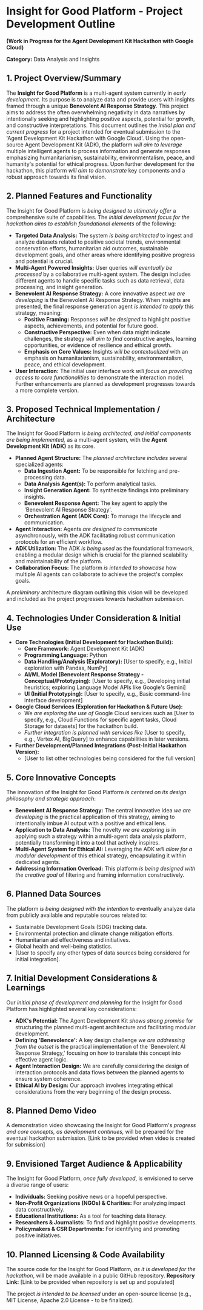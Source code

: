 # Insight for Good Platform - Project Development Outline
**(Work in Progress for the Agent Development Kit Hackathon with Google Cloud)**

**Category:** Data Analysis and Insights

## 1. Project Overview/Summary

The **Insight for Good Platform** is a multi-agent system currently in *early development*. Its purpose is to analyze data and provide users with insights framed through a unique **Benevolent AI Response Strategy**. This project aims to address the often overwhelming negativity in data narratives by intentionally seeking and highlighting positive aspects, potential for growth, and constructive interpretations. This document outlines the *initial plan and current progress* for a project intended for eventual submission to the 'Agent Development Kit Hackathon with Google Cloud'. Using the open-source Agent Development Kit (ADK), the platform *will aim to leverage* multiple intelligent agents to process information and generate responses emphasizing humanitarianism, sustainability, environmentalism, peace, and humanity's potential for ethical progress. Upon further development for the hackathon, this platform *will aim to demonstrate* key components and a robust approach towards its final vision.

## 2. Planned Features and Functionality

The Insight for Good Platform is *being designed to ultimately offer* a comprehensive suite of capabilities. The *initial development focus for the hackathon aims to establish foundational elements* of the following:

* **Targeted Data Analysis:** The system *is being architected* to ingest and analyze datasets related to positive societal trends, environmental conservation efforts, humanitarian aid outcomes, sustainable development goals, and other areas where identifying positive progress and potential is crucial.
* **Multi-Agent Powered Insights:** User queries *will eventually be processed* by a collaborative multi-agent system. The design includes different agents to handle specific tasks such as data retrieval, data processing, and insight generation.
* **Benevolent AI Response Strategy:** A core innovative aspect *we are developing* is the Benevolent AI Response Strategy. When insights are presented, the final response generation agent *is intended to apply* this strategy, meaning:
    * **Positive Framing:** Responses *will be designed* to highlight positive aspects, achievements, and potential for future good.
    * **Constructive Perspective:** Even when data might indicate challenges, the strategy *will aim to find* constructive angles, learning opportunities, or evidence of resilience and ethical growth.
    * **Emphasis on Core Values:** Insights *will be contextualized* with an emphasis on humanitarianism, sustainability, environmentalism, peace, and ethical development.
* **User Interaction:** The initial user interface work *will focus on providing access to core functionalities* to demonstrate the interaction model. Further enhancements are planned as development progresses towards a more complete version.

## 3. Proposed Technical Implementation / Architecture

The Insight for Good Platform *is being architected, and initial components are being implemented,* as a multi-agent system, with the **Agent Development Kit (ADK)** as its core.

* **Planned Agent Structure:** The *planned architecture includes* several specialized agents:
    * **Data Ingestion Agent:** To be responsible for fetching and pre-processing data.
    * **Data Analysis Agent(s):** To perform analytical tasks.
    * **Insight Generation Agent:** To synthesize findings into preliminary insights.
    * **Benevolent Response Agent:** The key agent to apply the 'Benevolent AI Response Strategy'.
    * **Orchestration Agent (ADK Core):** To manage the lifecycle and communication.
* **Agent Interaction:** Agents *are designed to communicate* asynchronously, with the ADK facilitating robust communication protocols for an efficient workflow.
* **ADK Utilization:** The ADK *is being used* as the foundational framework, enabling a modular design which is crucial for the planned scalability and maintainability of the platform.
* **Collaboration Focus:** The platform *is intended to showcase* how multiple AI agents can collaborate to achieve the project's complex goals.

A *preliminary* architecture diagram outlining this vision will be developed and included as the project progresses towards hackathon submission.

## 4. Technologies Under Consideration & Initial Use

* **Core Technologies (Initial Development for Hackathon Build):**
    * **Core Framework:** Agent Development Kit (ADK)
    * **Programming Language:** Python
    * **Data Handling/Analysis (Exploratory):** [User to specify, e.g., Initial exploration with Pandas, NumPy]
    * **AI/ML Model (Benevolent Response Strategy - Conceptual/Prototyping):** [User to specify, e.g., Developing initial heuristics; exploring Language Model APIs like Google's Gemini]
    * **UI (Initial Prototyping):** [User to specify, e.g., Basic command-line interface development]
* **Google Cloud Services (Exploration for Hackathon & Future Use):**
    * We *are exploring the use of* Google Cloud services such as [User to specify, e.g., Cloud Functions for specific agent tasks, Cloud Storage for datasets] for the hackathon build.
    * *Further integration is planned with services like* [User to specify, e.g., Vertex AI, BigQuery] to enhance capabilities in later versions.
* **Further Development/Planned Integrations (Post-Initial Hackathon Version):**
    * [User to list other technologies being considered for the full version]

## 5. Core Innovative Concepts

The innovation of the Insight for Good Platform *is centered on its design philosophy and strategic approach*:

* **Benevolent AI Response Strategy:** The central innovative idea *we are developing* is the practical application of this strategy, aiming to intentionally imbue AI output with a positive and ethical lens.
* **Application to Data Analysis:** The novelty *we are exploring is* in applying such a strategy within a multi-agent data analysis platform, potentially transforming it into a tool that actively inspires.
* **Multi-Agent System for Ethical AI:** Leveraging the ADK *will allow for a modular development* of this ethical strategy, encapsulating it within dedicated agents.
* **Addressing Information Overload:** This platform *is being designed with the creative goal* of filtering and framing information constructively.

## 6. Planned Data Sources

The platform *is being designed with the intention* to eventually analyze data from publicly available and reputable sources related to:

* Sustainable Development Goals (SDG) tracking data.
* Environmental protection and climate change mitigation efforts.
* Humanitarian aid effectiveness and initiatives.
* Global health and well-being statistics.
* [User to specify any other types of data sources being considered for initial integration].

## 7. Initial Development Considerations & Learnings

Our *initial phase of development and planning* for the Insight for Good Platform has highlighted several key considerations:

* **ADK's Potential:** The Agent Development Kit *shows strong promise* for structuring the planned multi-agent architecture and facilitating modular development.
* **Defining 'Benevolence':** A key design challenge *we are addressing from the outset* is the practical implementation of the 'Benevolent AI Response Strategy,' focusing on how to translate this concept into effective agent logic.
* **Agent Interaction Design:** We are carefully considering the design of interaction protocols and data flows between the planned agents to ensure system coherence.
* **Ethical AI by Design:** Our approach involves integrating ethical considerations from the very beginning of the design process.

## 8. Planned Demo Video

A demonstration video showcasing the Insight for Good Platform's *progress and core concepts, as development continues,* will be prepared for the eventual hackathon submission.
[Link to be provided when video is created for submission]

## 9. Envisioned Target Audience & Applicability

The Insight for Good Platform, *once fully developed*, is envisioned to serve a diverse range of users:

* **Individuals:** Seeking positive news or a hopeful perspective.
* **Non-Profit Organizations (NGOs) & Charities:** For analyzing impact data constructively.
* **Educational Institutions:** As a tool for teaching data literacy.
* **Researchers & Journalists:** To find and highlight positive developments.
* **Policymakers & CSR Departments:** For identifying and promoting positive initiatives.

## 10. Planned Licensing & Code Availability

The source code for the Insight for Good Platform, *as it is developed for the hackathon*, will be made available in a public GitHub repository.
**Repository Link:** [Link to be provided when repository is set up and populated]

The project *is intended to be licensed* under an open-source license (e.g., MIT License, Apache 2.0 License - to be finalized).
